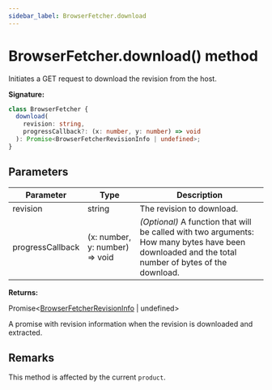 ```yaml
---
sidebar_label: BrowserFetcher.download
---
```


# BrowserFetcher.download() method

Initiates a GET request to download the revision from the host.

**Signature:**

```typescript
class BrowserFetcher {
  download(
    revision: string,
    progressCallback?: (x: number, y: number) => void
  ): Promise<BrowserFetcherRevisionInfo | undefined>;
}
```

## Parameters

| Parameter        | Type                              | Description                                                                                                                                             |
| ---------------- | --------------------------------- | ------------------------------------------------------------------------------------------------------------------------------------------------------- |
| revision         | string                            | The revision to download.                                                                                                                               |
| progressCallback | (x: number, y: number) =&gt; void | <i>(Optional)</i> A function that will be called with two arguments: How many bytes have been downloaded and the total number of bytes of the download. |

**Returns:**

Promise&lt;[BrowserFetcherRevisionInfo](./puppeteer.browserfetcherrevisioninfo.md)
\| undefined&gt;

A promise with revision information when the revision is downloaded and
extracted.

## Remarks

This method is affected by the current `product`.

